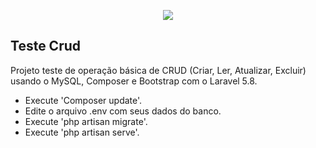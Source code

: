 <p align="center"><img src="https://laravel.com/assets/img/components/logo-laravel.svg"></p>

## Teste Crud

Projeto teste de operação básica de CRUD (Criar, Ler, Atualizar, Excluir) usando o MySQL, Composer e Bootstrap com o Laravel 5.8.

- Execute 'Composer update'.
- Edite o arquivo .env com seus dados do banco.
- Execute 'php artisan migrate'.
- Execute 'php artisan serve'.
